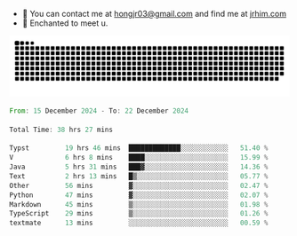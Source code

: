 - 📧 You can contact me at hongjr03@gmail.com and find me at [jrhim.com](https://jrhim.com/)
- 💜 Enchanted to meet u.

![snake_animation](https://raw.githubusercontent.com/hongjr03/hongjr03/output/github-contribution-grid-snake.svg)

<!--START_SECTION:waka-->

```rust
From: 15 December 2024 - To: 22 December 2024

Total Time: 38 hrs 27 mins

Typst         19 hrs 46 mins  █████████████░░░░░░░░░░░░   51.40 %
V             6 hrs 8 mins    ████░░░░░░░░░░░░░░░░░░░░░   15.99 %
Java          5 hrs 31 mins   ███▓░░░░░░░░░░░░░░░░░░░░░   14.36 %
Text          2 hrs 13 mins   █▒░░░░░░░░░░░░░░░░░░░░░░░   05.77 %
Other         56 mins         ▓░░░░░░░░░░░░░░░░░░░░░░░░   02.47 %
Python        47 mins         ▓░░░░░░░░░░░░░░░░░░░░░░░░   02.07 %
Markdown      45 mins         ▒░░░░░░░░░░░░░░░░░░░░░░░░   01.98 %
TypeScript    29 mins         ▒░░░░░░░░░░░░░░░░░░░░░░░░   01.26 %
textmate      13 mins         ░░░░░░░░░░░░░░░░░░░░░░░░░   00.59 %
```

<!--END_SECTION:waka-->
